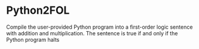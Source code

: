 # Python2FOL
Compile the user-provided Python program into a first-order logic sentence with addition and multiplication. The sentence is true if and only if the Python program halts
